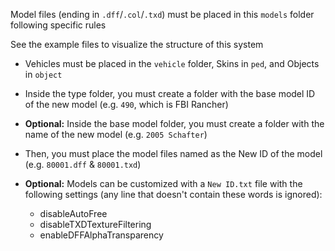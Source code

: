 Model files (ending in `.dff`/`.col`/`.txd`) must be placed in this `models` folder following specific rules

See the example files to visualize the structure of this system

- Vehicles must be placed in the `vehicle` folder, Skins in `ped`, and Objects in `object`

- Inside the type folder, you must create a folder with the base model ID of the new model (e.g. `490`, which is FBI Rancher)

- **Optional:** Inside the base model folder, you must create a folder with the name of the new model (e.g. `2005 Schafter`)

- Then, you must place the model files named as the New ID of the model (e.g. `80001.dff` & `80001.txd`)

- **Optional:** Models can be customized with a `New ID.txt` file with the following settings (any line that doesn't contain these words is ignored):

    - disableAutoFree
    - disableTXDTextureFiltering
    - enableDFFAlphaTransparency
